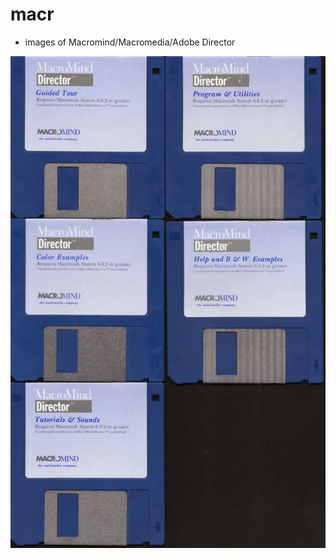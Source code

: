 # macr

- images of Macromind/Macromedia/Adobe Director

![d1disks](https://github.com/jht1900/macr/blob/master/director-boxes/d1disks.jpg)
